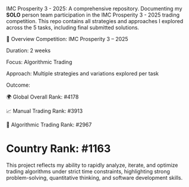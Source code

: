 IMC Prosperity 3 - 2025:   A comprehensive repository.
Documenting my **SOLO** person team participation in the IMC Prosperity 3 - 2025 trading competition.
This repo contains all strategies and approaches I explored across the 5 tasks, including final submitted solutions.

📌 Overview
Competition: IMC Prosperity 3 – 2025

Duration: 2 weeks  

Focus: Algorithmic Trading

Approach: Multiple strategies and variations explored per task

Outcome:

🌍 Global Overall Rank: #4178

📈 Manual Trading Rank: #3913

🤖 Algorithmic Trading Rank: #2967

# Country Rank: #1163

This project reflects my ability to rapidly analyze, iterate, and optimize trading algorithms under strict time constraints, highlighting strong problem-solving, quantitative thinking, and software development skills.
